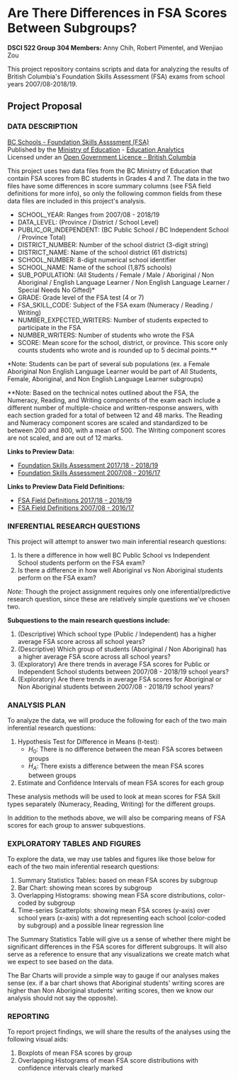 # Are There Differences in FSA Scores Between Subgroups?
**DSCI 522 Group 304 Members:** Anny Chih, Robert Pimentel, and Wenjiao Zou  
  
This project repository contains scripts and data for analyzing the results of British Columbia's Foundation Skills Assessment (FSA) exams from school years 2007/08-2018/19. 

## Project Proposal
### DATA DESCRIPTION
[BC Schools - Foundation Skills Assssment (FSA)](https://catalogue.data.gov.bc.ca/dataset/bc-schools-foundation-skills-assessment-fsa-)  
Published by the [Ministry of Education](https://catalogue.data.gov.bc.ca/organization/ministry-of-education) - [Education Analytics](https://catalogue.data.gov.bc.ca/organization/education-analytics)  
Licensed under an [Open Government Licence - British Columbia](https://www2.gov.bc.ca/gov/content/data/open-data/open-government-licence-bc)  

This project uses two data files from the BC Ministry of Education that contain FSA scores from BC students in Grades 4 and 7. The data in the two files have some differences in score summary columns (see FSA field definitions for more info), so only the following common fields from these data files are included in this project's analysis.

* SCHOOL_YEAR: Ranges from 2007/08 - 2018/19
* DATA_LEVEL: (Province / District / School Level)
* PUBLIC_OR_INDEPENDENT: (BC Public School / BC Independent School / Province Total)
* DISTRICT_NUMBER: Number of the school district (3-digit string)
* DISTRICT_NAME: Name of the school district (61 districts)
* SCHOOL_NUMBER: 8-digit numerical school identifier
* SCHOOL_NAME: Name of the school (1,875 schools)
* SUB_POPULATION: (All Students / Female / Male / Aboriginal / Non Aboriginal / English Language Learner / Non English Language Learner / Special Needs No Gifted)*
* GRADE: Grade level of the FSA test (4 or 7)
* FSA_SKILL_CODE: Subject of the FSA exam (Numeracy / Reading / Writing)
* NUMBER_EXPECTED_WRITERS: Number of students expected to participate in the FSA
* NUMBER_WRITERS: Number of students who wrote the FSA
* SCORE: Mean score for the school, district, or province. This score only counts students who wrote and is rounded up to 5 decimal points.**

*Note: Students can be part of several sub populations (ex. a Female Aboriginal Non English Language Learner would be part of All Students, Female, Aboriginal, and Non English Language Learner subgroups)

**Note: Based on the technical notes outlined about the FSA, the Numeracy, Reading, and Writing components of the exam each include a different number of multiple-choice and written-response answers, with each section graded for a total of between 12 and 48 marks. The Reading and Numeracy component scores are scaled and standardized to be between 200 and 800, with a mean of 500. The Writing component scores are not scaled, and are out of 12 marks. 

**Links to Preview Data:**  
- [Foundation Skills Assessment 2017/18 - 2018/19](https://catalogue.data.gov.bc.ca/dataset/bc-schools-foundation-skills-assessment-fsa-/resource/bcb547f0-8ba7-451f-9e11-10524f4d57a0)  
- [Foundation Skills Assessment 2007/08 - 2016/17](https://catalogue.data.gov.bc.ca/dataset/bc-schools-foundation-skills-assessment-fsa-/resource/97c6cbf7-f529-464a-b771-9719855b86f6)

**Links to Preview Data Field Definitions:**  
- [FSA Field Definitions 2017/18 - 2018/19](https://catalogue.data.gov.bc.ca/dataset/bc-schools-foundation-skills-assessment-fsa-/resource/ccc5ae0c-922a-4c11-ad44-908d6ec8a873)  
- [FSA Field Definitions 2007/08 - 2016/17](https://catalogue.data.gov.bc.ca/dataset/bc-schools-foundation-skills-assessment-fsa-/resource/5f6d7594-5645-4cda-980b-87195d1c1c16)

### INFERENTIAL RESEARCH QUESTIONS
This project will attempt to answer two main inferential research questions:  

1. Is there a difference in how well BC Public School vs Independent School students perform on the FSA exam?  
2. Is there a difference in how well Aboriginal vs Non Aboriginal students perform on the FSA exam?

*Note:* Though the project assignment requires only one inferential/predictive research question, since these are relatively simple questions we've chosen two.

**Subquestions to the main research questions include:**  

1. (Descriptive) Which school type (Public / Independent) has a higher average FSA score across all school years?  
2. (Descriptive) Which group of students (Aboriginal / Non Aboriginal) has a higher average FSA score across all school years?  
3. (Exploratory) Are there trends in average FSA scores for Public or Independent School students between 2007/08 - 2018/19 school years?  
4. (Exploratory) Are there trends in average FSA scores for Aboriginal or Non Aboriginal students between 2007/08 - 2018/19 school years?  

### ANALYSIS PLAN
To analyze the data, we will produce the following for each of the two main inferential research questions:  

1. Hypothesis Test for Difference in Means (t-test):  
    * $H_0$: There is no difference between the mean FSA scores between groups  
    * $H_A$: There exists a difference between the mean FSA scores between groups  
2. Estimate and Confidence Intervals of mean FSA scores for each group

These analysis methods will be used to look at mean scores for FSA Skill types separately (Numeracy, Reading, Writing) for the different groups.

In addition to the methods above, we will also be comparing means of FSA scores for each group to answer subquestions.

### EXPLORATORY TABLES AND FIGURES
To explore the data, we may use tables and figures like those below for each of the two main inferential research questions:  

1. Summary Statistics Tables: based on mean FSA scores by subgroup  
2. Bar Chart: showing mean scores by subgroup  
3. Overlapping Histograms: showing mean FSA score distributions, color-coded by subgroup  
4. Time-series Scatterplots: showing mean FSA scores (y-axis) over school years (x-axis) with a dot   representing each school (color-coded by subgroup) and a possible linear regression line  

The Summary Statistics Table will give us a sense of whether there might be significant differences in the FSA scores for different subgroups. It will also serve as a reference to ensure that any visualizations we create match what we expect to see based on the data. 

The Bar Charts will provide a simple way to gauge if our analyses makes sense (ex. if a bar chart shows that Aboriginal students' writing scores are higher than Non Aboriginal students' writing scores, then we know our analysis should not say the opposite).

### REPORTING 
To report project findings, we will share the results of the analyses using the following visual aids:

1. Boxplots of mean FSA scores by group  
2. Overlapping Histograms of mean FSA score distributions with confidence intervals clearly marked